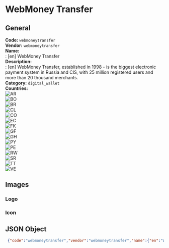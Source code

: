 # WebMoney Transfer 
## General 
**Code:** `webmoneytransfer`  
**Vendor:** `webmoneytransfer`  
**Name:**  
:	[en] WebMoney Transfer  
**Description:**  
: [en] WebMoney Transfer, established in 1998 - is the biggest electronic payment system in Russia and CIS, with 25 million registered users and more than 20 thousand merchants.                                  
**Category:** `digital_wallet`  
**Countries:**  
![AR](https://cdnjs.cloudflare.com/ajax/libs/flag-icon-css/3.3.0/flags/4x3/AR.svg#w24)  
![BO](https://cdnjs.cloudflare.com/ajax/libs/flag-icon-css/3.3.0/flags/4x3/BO.svg#w24)  
![BR](https://cdnjs.cloudflare.com/ajax/libs/flag-icon-css/3.3.0/flags/4x3/BR.svg#w24)  
![CL](https://cdnjs.cloudflare.com/ajax/libs/flag-icon-css/3.3.0/flags/4x3/CL.svg#w24)  
![CO](https://cdnjs.cloudflare.com/ajax/libs/flag-icon-css/3.3.0/flags/4x3/CO.svg#w24)  
![EC](https://cdnjs.cloudflare.com/ajax/libs/flag-icon-css/3.3.0/flags/4x3/EC.svg#w24)  
![FK](https://cdnjs.cloudflare.com/ajax/libs/flag-icon-css/3.3.0/flags/4x3/FK.svg#w24)  
![GF](https://cdnjs.cloudflare.com/ajax/libs/flag-icon-css/3.3.0/flags/4x3/GF.svg#w24)  
![GH](https://cdnjs.cloudflare.com/ajax/libs/flag-icon-css/3.3.0/flags/4x3/GH.svg#w24)  
![PY](https://cdnjs.cloudflare.com/ajax/libs/flag-icon-css/3.3.0/flags/4x3/PY.svg#w24)  
![PE](https://cdnjs.cloudflare.com/ajax/libs/flag-icon-css/3.3.0/flags/4x3/PE.svg#w24)  
![RW](https://cdnjs.cloudflare.com/ajax/libs/flag-icon-css/3.3.0/flags/4x3/RW.svg#w24)  
![SR](https://cdnjs.cloudflare.com/ajax/libs/flag-icon-css/3.3.0/flags/4x3/SR.svg#w24)  
![TT](https://cdnjs.cloudflare.com/ajax/libs/flag-icon-css/3.3.0/flags/4x3/TT.svg#w24)  
![VE](https://cdnjs.cloudflare.com/ajax/libs/flag-icon-css/3.3.0/flags/4x3/VE.svg#w24)  
 
## Images 
### Logo 
### Icon 
## JSON Object 
```json
 {"code":"webmoneytransfer","vendor":"webmoneytransfer","name":{"en":"WebMoney Transfer"},"description":{"en":"WebMoney Transfer, established in 1998 - is the biggest electronic payment system in Russia and CIS, with 25 million registered users and more than 20 thousand merchants. \u00a0 \u00a0 \u00a0 \u00a0 \u00a0 \u00a0 \u00a0 \u00a0 \u00a0 \u00a0 \u00a0 \u00a0 \u00a0 \u00a0 \u00a0 \u00a0"},"countries":["AR","BO","BR","CL","CO","EC","FK","GF","GH","PY","PE","RW","SR","TT","VE"],"category":"digital_wallet"}```  
